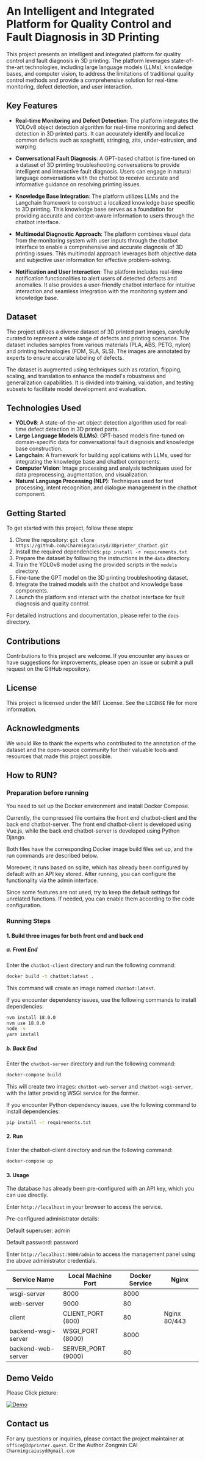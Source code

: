 # An Intelligent and Integrated Platform for Quality Control and Fault Diagnosis in 3D Printing

This project presents an intelligent and integrated platform for quality control and fault diagnosis in 3D printing. The platform leverages state-of-the-art technologies, including large language models (LLMs), knowledge bases, and computer vision, to address the limitations of traditional quality control methods and provide a comprehensive solution for real-time monitoring, defect detection, and user interaction.

## Key Features

- **Real-time Monitoring and Defect Detection**: The platform integrates the YOLOv8 object detection algorithm for real-time monitoring and defect detection in 3D printed parts. It can accurately identify and localize common defects such as spaghetti, stringing, zits, under-extrusion, and warping.

- **Conversational Fault Diagnosis**: A GPT-based chatbot is fine-tuned on a dataset of 3D printing troubleshooting conversations to provide intelligent and interactive fault diagnosis. Users can engage in natural language conversations with the chatbot to receive accurate and informative guidance on resolving printing issues.

- **Knowledge Base Integration**: The platform utilizes LLMs and the Langchain framework to construct a localized knowledge base specific to 3D printing. This knowledge base serves as a foundation for providing accurate and context-aware information to users through the chatbot interface.

- **Multimodal Diagnostic Approach**: The platform combines visual data from the monitoring system with user inputs through the chatbot interface to enable a comprehensive and accurate diagnosis of 3D printing issues. This multimodal approach leverages both objective data and subjective user information for effective problem-solving.

- **Notification and User Interaction**: The platform includes real-time notification functionalities to alert users of detected defects and anomalies. It also provides a user-friendly chatbot interface for intuitive interaction and seamless integration with the monitoring system and knowledge base.

## Dataset

The project utilizes a diverse dataset of 3D printed part images, carefully curated to represent a wide range of defects and printing scenarios. The dataset includes samples from various materials (PLA, ABS, PETG, nylon) and printing technologies (FDM, SLA, SLS). The images are annotated by experts to ensure accurate labeling of defects.

The dataset is augmented using techniques such as rotation, flipping, scaling, and translation to enhance the model's robustness and generalization capabilities. It is divided into training, validation, and testing subsets to facilitate model development and evaluation.

## Technologies Used

- **YOLOv8**: A state-of-the-art object detection algorithm used for real-time defect detection in 3D printed parts.
- **Large Language Models (LLMs)**: GPT-based models fine-tuned on domain-specific data for conversational fault diagnosis and knowledge base construction.
- **Langchain**: A framework for building applications with LLMs, used for integrating the knowledge base and chatbot components.
- **Computer Vision**: Image processing and analysis techniques used for data preprocessing, augmentation, and visualization.
- **Natural Language Processing (NLP)**: Techniques used for text processing, intent recognition, and dialogue management in the chatbot component.

## Getting Started

To get started with this project, follow these steps:

1. Clone the repository: `git clone https://github.com/Charmingcaiusyd/3Dprinter_Chatbot.git`
2. Install the required dependencies: `pip install -r requirements.txt`
3. Prepare the dataset by following the instructions in the `data` directory.
4. Train the YOLOv8 model using the provided scripts in the `models` directory.
5. Fine-tune the GPT model on the 3D printing troubleshooting dataset.
6. Integrate the trained models with the chatbot and knowledge base components.
7. Launch the platform and interact with the chatbot interface for fault diagnosis and quality control.

For detailed instructions and documentation, please refer to the `docs` directory.

## Contributions

Contributions to this project are welcome. If you encounter any issues or have suggestions for improvements, please open an issue or submit a pull request on the GitHub repository.

## License

This project is licensed under the MIT License. See the `LICENSE` file for more information.

## Acknowledgments

We would like to thank the experts who contributed to the annotation of the dataset and the open-source community for their valuable tools and resources that made this project possible.

## How to RUN?


### Preparation before running

You need to set up the Docker environment and install Docker Compose.

Currently, the compressed file contains the front end chatbot-client and the back end chatbot-server. The front end chatbot-client is developed using Vue.js, while the back end chatbot-server is developed using Python Django.

Both files have the corresponding Docker image build files set up, and the run commands are described below.

Moreover, it runs based on sqlite, which has already been configured by default with an API key stored. After running, you can configure the functionality via the admin interface.

Since some features are not used, try to keep the default settings for unrelated functions. If needed, you can enable them according to the code configuration.

### Running Steps

#### 1. Build three images for both front end and back end

##### a. Front End

Enter the `chatbot-client` directory and run the following command:

```bash
docker build -t chatbot:latest .
```

This command will create an image named `chatbot:latest`.


If you encounter dependency issues, use the following commands to install dependencies:

```bash
nvm install 18.0.0
nvm use 18.0.0
node -v
yarn install
```

##### b. Back End

Enter the `chatbot-server` directory and run the following command:

```bash
docker-compose build
```
This will create two images: `chatbot-web-server` and `chatbot-wsgi-server`, with the latter providing WSGI service for the former.

If you encounter Python dependency issues, use the following command to install dependencies:

```bash
pip install -r requirements.txt
```

#### 2. Run

Enter the chatbot-client directory and run the following command:

```bash
docker-compose up
```

#### 3. Usage

The database has already been pre-configured with an API key, which you can use directly.

Enter `http://localhost` in your browser to access the service.

Pre-configured administrator details:

Default superuser: admin

Default password: password

Enter `http://localhost:9000/admin` to access the management panel using the above administrator credentials.

| Service Name        | Local Machine Port | Docker Service | Nginx         |
|---------------------|--------------------|----------------|---------------|
| wsgi-server         | 8000               | 8000           |               |
| web-server          | 9000               | 80             |               |
| client              | CLIENT_PORT (800)  | 80             | Nginx 80/443  |
| backend-wsgi-server | WSGI_PORT (8000)   | 8000           |               |
| backend-web-server  | SERVER_PORT (9000) | 80             |               |



## Demo Veido

Please Click picture:

[![Demo](Face.png)](https://www.youtube.com/watch?v=UoPQNJK_C9s)

## Contact us

For any questions or inquiries, please contact the project maintainer at `office@3dprinter.quest`. Or the Author Zongmin CAI `Charmingcaiusyd@gmail.com`